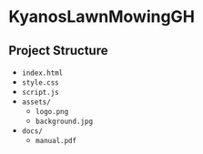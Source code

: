 # KyanosLawnMowingGH

## Project Structure

- `index.html`
- `style.css`
- `script.js`
- `assets/`
  - `logo.png`
  - `background.jpg`
- `docs/`
  - `manual.pdf`
